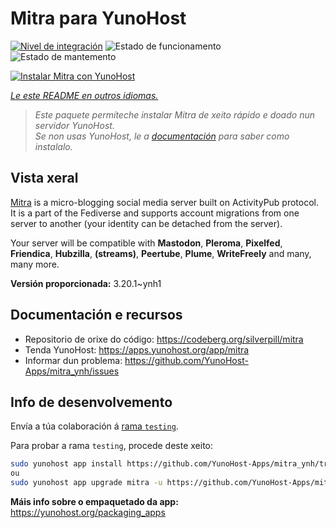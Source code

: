 <!--
NOTA: Este README foi creado automáticamente por <https://github.com/YunoHost/apps/tree/master/tools/readme_generator>
NON debe editarse manualmente.
-->

# Mitra para YunoHost

[![Nivel de integración](https://apps.yunohost.org/badge/integration/mitra)](https://ci-apps.yunohost.org/ci/apps/mitra/)
![Estado de funcionamento](https://apps.yunohost.org/badge/state/mitra)
![Estado de mantemento](https://apps.yunohost.org/badge/maintained/mitra)

[![Instalar Mitra con YunoHost](https://install-app.yunohost.org/install-with-yunohost.svg)](https://install-app.yunohost.org/?app=mitra)

*[Le este README en outros idiomas.](./ALL_README.md)*

> *Este paquete permíteche instalar Mitra de xeito rápido e doado nun servidor YunoHost.*  
> *Se non usas YunoHost, le a [documentación](https://yunohost.org/install) para saber como instalalo.*

## Vista xeral

[Mitra](https://codeberg.org/silverpill/mitra) is a micro-blogging social media server built on ActivityPub protocol. It is a part of the Fediverse and supports account migrations from one server to another (your identity can be detached from the server).

Your server will be compatible with **Mastodon**, **Pleroma**, **Pixelfed**, **Friendica**, **Hubzilla**, **(streams)**, **Peertube**, **Plume**, **WriteFreely** and many, many more.


**Versión proporcionada:** 3.20.1~ynh1
## Documentación e recursos

- Repositorio de orixe do código: <https://codeberg.org/silverpill/mitra>
- Tenda YunoHost: <https://apps.yunohost.org/app/mitra>
- Informar dun problema: <https://github.com/YunoHost-Apps/mitra_ynh/issues>

## Info de desenvolvemento

Envía a túa colaboración á [rama `testing`](https://github.com/YunoHost-Apps/mitra_ynh/tree/testing).

Para probar a rama `testing`, procede deste xeito:

```bash
sudo yunohost app install https://github.com/YunoHost-Apps/mitra_ynh/tree/testing --debug
ou
sudo yunohost app upgrade mitra -u https://github.com/YunoHost-Apps/mitra_ynh/tree/testing --debug
```

**Máis info sobre o empaquetado da app:** <https://yunohost.org/packaging_apps>

